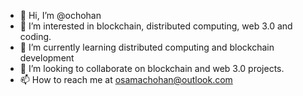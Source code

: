 - 👋 Hi, I’m @ochohan
- 👀 I’m interested in blockchain, distributed computing, web 3.0 and coding.
- 🌱 I’m currently learning distributed computing and blockchain development
- 💞️ I’m looking to collaborate on blockchain and web 3.0 projects.
- 📫 How to reach me at osamachohan@outlook.com

<!---
ochohan/ochohan is a ✨ special ✨ repository because its `README.md` (this file) appears on your GitHub profile.
You can click the Preview link to take a look at your changes.
--->
